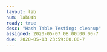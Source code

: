```yaml
---
layout: lab
num: lab04b
ready: true
desc: "Hash Table Testing: cleanup"
assigned: 2020-05-07 08:00:00.00-7
due: 2020-05-13 23:59:00.00-7
---
```

